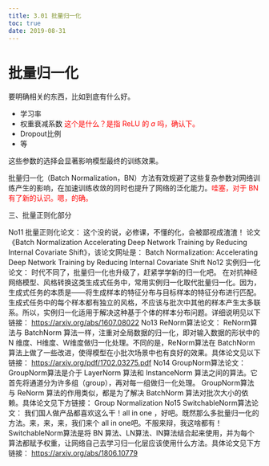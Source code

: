 ```yaml
---
title: 3.01 批量归一化
toc: true
date: 2019-08-31
---
```

# 批量归一化

要明确相关的东西，比如到底有什么好。



- 学习率
- 权重衰减系数 <span style="color:red;">这个是什么？是指 ReLU 的 $a$ 吗，确认下。</span>
- Dropout比例
- 等

这些参数的选择会显著影响模型最终的训练效果。

批量归一化（Batch Normalization，BN）方法有效规避了这些复杂参数对网络训练产生的影响，在加速训练收敛的同时也提升了网络的泛化能力。<span style="color:red;">哇塞，对于 BN 有了新的认识。嗯，的确。</span>







三、批量正则化部分

No11 批量正则化论文：
这个没的说，必修课，不懂的化，会被鄙视成渣渣！
论文《Batch Normalization Accelerating Deep Network Training by Reducing Internal Covariate Shift》，该论文网址是：
Batch Normalization: Accelerating Deep Network Training by Reducing Internal Covariate Shift
No12 实例归一化论文：
时代不同了，批量归一化也升级了，赶紧学学新的归一化吧。
在对抗神经网络模型、风格转换这类生成式任务中，常用实例归一化取代批量归一化。因为，生成式任务的本质是——将生成样本的特征分布与目标样本的特征分布进行匹配。生成式任务中的每个样本都有独立的风格，不应该与批次中其他的样本产生太多联系。所以，实例归一化适用于解决这种基于个体的样本分布问题。详细说明见以下链接：
https://arxiv.org/abs/1607.08022
No13 ReNorm算法论文：
ReNorm算法与 BatchNorm 算法一样，注重对全局数据的归一化，即对输入数据的形状中的 N 维度、H维度、W维度做归一化处理。不同的是，ReNorm算法在 BatchNorm 算法上做了一些改进，使得模型在小批次场景中也有良好的效果。具体论文见以下链接：
https://arxiv.org/pdf/1702.03275.pdf
No14 GroupNorm算法论文：
GroupNorm算法是介于 LayerNorm 算法和 InstanceNorm 算法之间的算法。它首先将通道分为许多组（group），再对每一组做归一化处理。
GroupNorm算法与 ReNorm 算法的作用类似，都是为了解决 BatchNorm 算法对批次大小的依赖。具体论文见下方链接：
Group Normalization
No15 SwitchableNorm算法论文：
我们国人做产品都喜欢这么干！all in one ，好吧。既然那么多批量归一化的方法。来，来，来，我们来个 all in one吧。不服来辩，我这啥都有！
SwitchableNorm算法是将 BN 算法、LN算法、IN算法结合起来使用，并为每个算法都赋予权重，让网络自己去学习归一化层应该使用什么方法。具体论文见下方链接：
https://arxiv.org/abs/1806.10779
